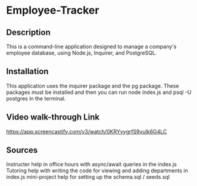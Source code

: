# Employee-Tracker

## Description

This is a command-line application designed to manage a company's employee database, using Node.js, Inquirer, and PostgreSQL.

## Installation

This application uses the inquirer package and the pg package. These packages must be installed and then you can run node index.js and psql -U postgres in the terminal. 

## Video walk-through Link

https://app.screencastify.com/v3/watch/0KRYyygrfS9vulk6G4LC

## Sources

Instructer help in office hours with async/await queries in the index.js
Tutoring help with writing the code for viewing and adding departments in index.js
mini-project help for setting up the schema.sql / seeds.sql
